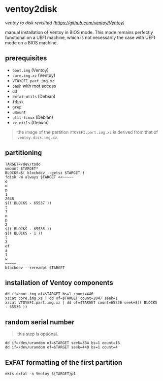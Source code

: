 # ventoy2disk

_ventoy to disk revisited (https://github.com/ventoy/Ventoy)_

manual installation of Ventoy in BIOS mode. This mode remains perfectly functional on a UEFI machine, which is not necessarily the case with UEFI mode on a BIOS machine.


## prerequisites

- `boot.img` (Ventoy)
- `core.img.xz` (Ventoy)
- `VTOYEFI.part.img.xz`
- `bash` with root access
- `dd`
- `exfat-utils` (Debian)
- `fdisk`
- `grep`
- `umount`
- `util-linux` (Debian)
- `xz-utils` (Debian)

> the image of the partition `VTOYEFI.part.img.xz` is derived from that of `ventoy.disk.img.xz`.


## partitioning

```console
TARGET=/dev/todo
umount $TARGET*
BLOCKS=$( blockdev --getsz $TARGET )
fdisk -W always $TARGET <<~~~~~
o
n
p
1
2048
$(( BLOCKS - 65537 ))
t
7
n
p
2
$(( BLOCKS - 65536 ))
$(( BLOCKS - 1 ))
t
2
ef
a
1
w
~~~~~
blockdev --rereadpt $TARGET
```


## installation of Ventoy components

```console
dd if=boot.img of=$TARGET bs=1 count=446
xzcat core.img.xz | dd of=$TARGET count=2047 seek=1
xzcat VTOYEFI.part.img.xz | dd of=$TARGET count=65536 seek=$(( BLOCKS - 65536 ))
```


## random serial number

> this step is optional.

```console
dd if=/dev/urandom of=$TARGET seek=384 bs=1 count=16
dd if=/dev/urandom of=$TARGET seek=440 bs=1 count=4
```


## ExFAT formatting of the first partition

```console
mkfs.exfat -n Ventoy ${TARGET}p1
```
